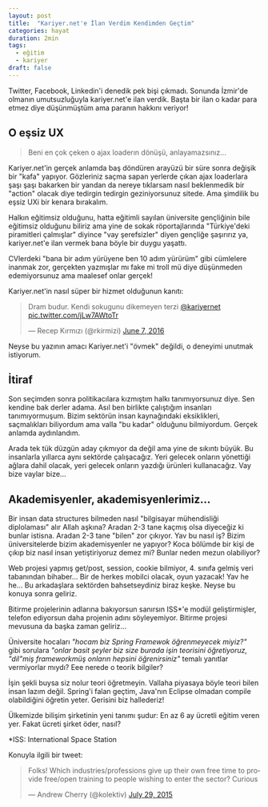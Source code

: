```yaml
---
layout: post
title:  "Kariyer.net'e İlan Verdim Kendimden Geçtim"
categories: hayat
duration: 2min
tags:
  - eğitim
  - kariyer
draft: false
---
```


Twitter, Facebook, Linkedin'i denedik pek bişi çıkmadı. Sonunda İzmir'de olmanın umutsuzluğuyla kariyer.net'e ilan verdik. Başta bir ilan o kadar para etmez diye düşünmüştüm ama paranın hakkını veriyor!

## O eşsiz UX

> Beni en çok çeken o ajax loaderın dönüşü, anlayamazsınız...

Kariyer.net'in gerçek anlamda baş döndüren arayüzü bir süre sonra değişik bir "kafa" yapıyor. Gözleriniz saçma sapan yerlerde çıkan ajax loaderlara şaşı şaşı bakarken bir yandan da nereye tıklarsam nasıl beklenmedik bir "action" olacak diye tedirgin tedirgin geziniyorsunuz sitede. Ama şimdilik bu eşsiz UXi bir kenara bırakalım.

Halkın eğitimsiz olduğunu, hatta eğitimli sayılan üniversite gençliğinin bile eğitimsiz olduğunu biliriz ama yine de sokak röportajlarında "Türkiye'deki piramitleri çalmışlar" diyince "vay şerefsizler" diyen gençliğe şaşırırız ya, kariyer.net'e ilan vermek bana böyle bir duygu yaşattı.

CVlerdeki "bana bir adım yürüyene ben 10 adım yürürüm" gibi cümlelere inanmak zor, gerçekten yazmışlar mı fake mi troll mü diye düşünmeden edemiyorsunuz ama maalesef onlar gerçek!

Kariyer.net'in nasıl süper bir hizmet olduğunun kanıtı:

<blockquote class="twitter-tweet" data-lang="en"><p lang="tr" dir="ltr">Dram budur. Kendi sokugunu dikemeyen terzi <a href="https://twitter.com/kariyernet">@kariyernet</a> <a href="https://t.co/jLw7AWtoTr">pic.twitter.com/jLw7AWtoTr</a></p>&mdash; Recep Kırmızı (@rkirmizi) <a href="https://twitter.com/rkirmizi/status/740120680348409856">June 7, 2016</a></blockquote>
<script async src="//platform.twitter.com/widgets.js" charset="utf-8"></script>

Neyse bu yazının amacı Kariyer.net'i "övmek" değildi, o deneyimi unutmak istiyorum.

## İtiraf

Son seçimden sonra politikacılara kızmıştım halkı tanımıyorsunuz diye. Sen kendine bak derler adama. Asıl ben birlikte çalıştığım insanları tanımıyormuşum. Bizim sektörün insan kaynağındaki eksiklikleri, saçmalıkları biliyordum ama valla "bu kadar" olduğunu bilmiyordum. Gerçek anlamda aydınlandım.

Arada tek tük düzgün aday çıkmıyor da değil ama yine de sıkıntı büyük. Bu insanlarla yıllarca aynı sektörde çalışacağız. Yeri gelecek onların yönettiği ağlara dahil olacak, yeri gelecek onların yazdığı ürünleri kullanacağız. Vay bize vaylar bize...

## Akademisyenler, akademisyenlerimiz...

Bir insan data structures bilmeden nasıl "bilgisayar mühendisliği diplolaması" alır Allah aşkına? Aradan 2-3 tane kaçmış olsa diyeceğiz ki bunlar istisna. Aradan 2-3 tane "bilen" zor çıkıyor. Yav bu nasıl iş? Bizim üniversitelerde bizim akademisyenler ne yapıyor? Koca bölümde bir kişi de çıkıp biz nasıl insan yetiştiriyoruz demez mi? Bunlar neden mezun olabiliyor?

Web projesi yapmış get/post, session, cookie bilmiyor, 4. sınıfa gelmiş veri tabanından bihaber... Bir de herkes mobilci olacak, oyun yazacak! Yav he he... Bu arkadaşlara sektörden bahsetseydiniz biraz keşke. Neyse bu konuya sonra  geliriz.

Bitirme projelerinin adlarına bakıyorsun sanırsın ISS*'e modül geliştirmişler, telefon ediyorsun daha projenin adını söyleyemiyor. Bitirme projesi mevusuna da başka zaman geliriz...

Üniversite hocaları _"hocam biz Spring Framewok öğrenmeyecek miyiz?"_ gibi sorulara _"onlar basit şeyler biz size burada işin teorisini öğretiyoruz, "dil"miş frameworkmüş onların hepsini öğrenirsiniz"_ temalı yanıtlar vermiyorlar mıydı? Eee nerede o teorik bilgiler?

İşin şekli buysa siz nolur teori öğretmeyin. Vallaha piyasaya böyle teori bilen insan lazım değil. Spring'i falan geçtim, Java'nın Eclipse olmadan compile olabildiğini öğretin yeter. Gerisini biz hallederiz!

Ülkemizde bilişim şirketinin yeni tanımı şudur: En az 6 ay ücretli eğitim veren yer. Fakat ücreti şirket öder, nasıl?

*ISS: International Space Station


Konuyla ilgili bir tweet:

<blockquote class="twitter-tweet" data-lang="en"><p lang="en" dir="ltr">Folks! Which industries/professions give up their own free time to provide free/open training to people wishing to enter the sector? Curious</p>&mdash; Andrew Cherry (@kolektiv) <a href="https://twitter.com/kolektiv/status/626370982693965824">July 29, 2015</a></blockquote>
<script async src="//platform.twitter.com/widgets.js" charset="utf-8"></script>
